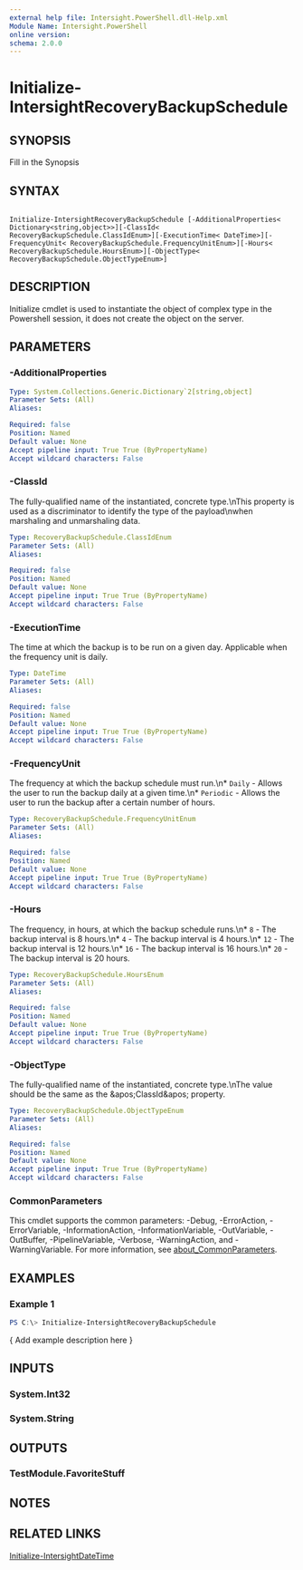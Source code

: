 ```yaml
---
external help file: Intersight.PowerShell.dll-Help.xml
Module Name: Intersight.PowerShell
online version:
schema: 2.0.0
---
```


# Initialize-IntersightRecoveryBackupSchedule

## SYNOPSIS
Fill in the Synopsis

## SYNTAX

```

Initialize-IntersightRecoveryBackupSchedule [-AdditionalProperties< Dictionary<string,object>>][-ClassId< RecoveryBackupSchedule.ClassIdEnum>][-ExecutionTime< DateTime>][-FrequencyUnit< RecoveryBackupSchedule.FrequencyUnitEnum>][-Hours< RecoveryBackupSchedule.HoursEnum>][-ObjectType< RecoveryBackupSchedule.ObjectTypeEnum>]

```

## DESCRIPTION

Initialize cmdlet is used to instantiate the object of complex type in the Powershell session, it does not create the object on the server.

## PARAMETERS

### -AdditionalProperties


```yaml
Type: System.Collections.Generic.Dictionary`2[string,object]
Parameter Sets: (All)
Aliases:

Required: false
Position: Named
Default value: None
Accept pipeline input: True True (ByPropertyName)
Accept wildcard characters: False
```

### -ClassId
The fully-qualified name of the instantiated, concrete type.\nThis property is used as a discriminator to identify the type of the payload\nwhen marshaling and unmarshaling data.

```yaml
Type: RecoveryBackupSchedule.ClassIdEnum
Parameter Sets: (All)
Aliases:

Required: false
Position: Named
Default value: None
Accept pipeline input: True True (ByPropertyName)
Accept wildcard characters: False
```

### -ExecutionTime
The time at which the backup is to be run on a given day. Applicable when the frequency unit is daily.

```yaml
Type: DateTime
Parameter Sets: (All)
Aliases:

Required: false
Position: Named
Default value: None
Accept pipeline input: True True (ByPropertyName)
Accept wildcard characters: False
```

### -FrequencyUnit
The frequency at which the backup schedule must run.\n* `Daily` - Allows the user to run the backup daily at a given time.\n* `Periodic` - Allows the user to run the backup after a certain number of hours.

```yaml
Type: RecoveryBackupSchedule.FrequencyUnitEnum
Parameter Sets: (All)
Aliases:

Required: false
Position: Named
Default value: None
Accept pipeline input: True True (ByPropertyName)
Accept wildcard characters: False
```

### -Hours
The frequency, in hours, at which the backup schedule runs.\n* `8` - The backup interval is 8 hours.\n* `4` - The backup interval is 4 hours.\n* `12` - The backup interval is 12 hours.\n* `16` - The backup interval is 16 hours.\n* `20` - The backup interval is 20 hours.

```yaml
Type: RecoveryBackupSchedule.HoursEnum
Parameter Sets: (All)
Aliases:

Required: false
Position: Named
Default value: None
Accept pipeline input: True True (ByPropertyName)
Accept wildcard characters: False
```

### -ObjectType
The fully-qualified name of the instantiated, concrete type.\nThe value should be the same as the &amp;apos;ClassId&amp;apos; property.

```yaml
Type: RecoveryBackupSchedule.ObjectTypeEnum
Parameter Sets: (All)
Aliases:

Required: false
Position: Named
Default value: None
Accept pipeline input: True True (ByPropertyName)
Accept wildcard characters: False
```


### CommonParameters
This cmdlet supports the common parameters: -Debug, -ErrorAction, -ErrorVariable, -InformationAction, -InformationVariable, -OutVariable, -OutBuffer, -PipelineVariable, -Verbose, -WarningAction, and -WarningVariable. For more information, see [about_CommonParameters](http://go.microsoft.com/fwlink/?LinkID=113216).

## EXAMPLES

### Example 1
```powershell
PS C:\> Initialize-IntersightRecoveryBackupSchedule
```

{ Add example description here }

## INPUTS

### System.Int32

### System.String

## OUTPUTS

### TestModule.FavoriteStuff

## NOTES

## RELATED LINKS

[Initialize-IntersightDateTime](./Initialize-IntersightDateTime.md)
